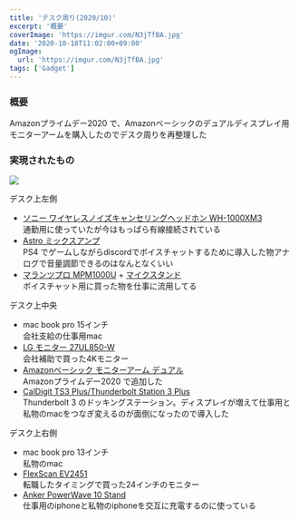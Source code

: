 ```yaml
---
title: 'デスク周り(2020/10)'
excerpt: '概要'
coverImage: 'https://imgur.com/N3jTfBA.jpg'
date: '2020-10-18T11:02:00+09:00'
ogImage:
  url: 'https://imgur.com/N3jTfBA.jpg'
tags: ['Gadget']
---
```


### 概要

Amazonプライムデー2020 で、Amazonベーシックのデュアルディスプレイ用モニターアームを購入したのでデスク周りを再整理した

### 実現されたもの

![](https://imgur.com/QWxkJ4l.jpeg)

デスク上左側

*   [ソニー ワイヤレスノイズキャンセリングヘッドホン WH-1000XM3](https://amzn.to/3lXJQ9k)  
    通勤用に使っていたが今はもっぱら有線接続されている
*   [Astro ミックスアンプ](https://amzn.to/2URUvGq)  
    PS4 でゲームしながらdiscordでボイスチャットするために導入した物アナログで音量調節できるのはなんとなくいい
*   [マランツプロ MPM1000U](https://amzn.to/35SZnl2) + [マイクスタンド](https://amzn.to/3kUMWcO)  
    ボイスチャット用に買った物を仕事に流用してる

デスク上中央

*   mac book pro 15インチ  
    会社支給の仕事用mac
*   [LG モニター 27UL850-W](https://amzn.to/35PEO98)  
    会社補助で買った4Kモニター
*   [Amazonベーシック モニターアーム デュアル](https://amzn.to/3l0ElW8)  
    Amazonプライムデー2020 で追加した
*   [CalDigit TS3 Plus/Thunderbolt Station 3 Plus](https://amzn.to/2URUxOy)  
    Thunderbolt 3 のドッキングステーション。ディスプレイが増えて仕事用と私物のmacをつなぎ変えるのが面倒になったので導入した

デスク上右側

*   mac book pro 13インチ  
    私物のmac
*   [FlexScan EV2451](https://amzn.to/2UMPD5B)  
    転職したタイミングで買った24インチのモニター
*   [Anker PowerWave 10 Stand](https://amzn.to/3fnVUhq)  
    仕事用のiphoneと私物のiphoneを交互に充電するのに使っている